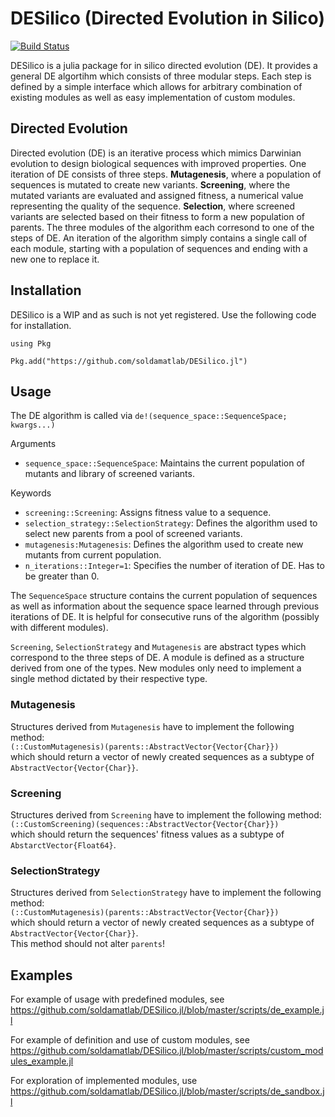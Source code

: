 # DESilico (Directed Evolution in Silico)

[![Build Status](https://github.com/soldamatlab/DESilico.jl/actions/workflows/CI.yml/badge.svg?branch=master)](https://github.com/soldamatlab/DESilico.jl/actions/workflows/CI.yml?query=branch%3Amaster)

DESilico is a julia package for in silico directed evolution (DE). It provides a general DE algortihm which consists of three modular steps. Each step is defined by a simple interface which allows for arbitrary combination of existing modules as well as easy implementation of custom modules.

## Directed Evolution
Directed evolution (DE) is an iterative process which mimics Darwinian evolution to design biological sequences with improved properties. One iteration of DE consists of three steps. **Mutagenesis**, where a population of sequences is mutated to create new variants. **Screening**, where the mutated variants are evaluated and assigned fitness, a numerical value representing the quality of the sequence. **Selection**, where screened variants are selected based on their fitness to form a new population of parents. The three modules of the algorithm each corresond to one of the steps of DE. An iteration of the algorithm simply contains a single call of each module, starting with a population of sequences and ending with a new one to replace it.

## Installation
DESilico is a WIP and as such is not yet registered. Use the following code for installation.
```
using Pkg

Pkg.add("https://github.com/soldamatlab/DESilico.jl")
```

## Usage
The DE algorithm is called via `de!(sequence_space::SequenceSpace; kwargs...)`

Arguments
- `sequence_space::SequenceSpace`: Maintains the current population of mutants and library of screened variants.

Keywords
- `screening::Screening`: Assigns fitness value to a sequence.
- `selection_strategy::SelectionStrategy`: Defines the algorithm used to select new parents from a pool of screened variants.
- `mutagenesis:Mutagenesis`: Defines the algorithm used to create new mutants from current population.
- `n_iterations::Integer=1`: Specifies the number of iteration of DE. Has to be greater than 0.

The `SequenceSpace` structure contains the current population of sequences as well as information about the sequence space learned through previous iterations of DE. It is helpful for consecutive runs of the algorithm (possibly with different modules).

`Screening`, `SelectionStrategy` and `Mutagenesis` are abstract types which correspond to the three steps of DE. A module is defined as a structure derived from one of the types. New modules only need to implement a single method dictated by their respective type.

### Mutagenesis
Structures derived from `Mutagenesis` have to implement the following method:  
`(::CustomMutagenesis)(parents::AbstractVector{Vector{Char}})`  
which should return a vector of newly created sequences as a subtype of `AbstractVector{Vector{Char}}`.

### Screening
Structures derived from `Screening` have to implement the following method:  
`(::CustomScreening)(sequences::AbstractVector{Vector{Char}})`  
which should return the sequences' fitness values as a subtype of `AbstarctVector{Float64}`.

### SelectionStrategy
Structures derived from `SelectionStrategy` have to implement the following method:  
`(::CustomMutagenesis)(parents::AbstractVector{Vector{Char}})`  
which should return a vector of newly created sequences as a subtype of `AbstractVector{Vector{Char}}`.  
This method should not alter `parents`!

## Examples
For example of usage with predefined modules, see  
https://github.com/soldamatlab/DESilico.jl/blob/master/scripts/de_example.jl

For example of definition and use of custom modules, see  
https://github.com/soldamatlab/DESilico.jl/blob/master/scripts/custom_modules_example.jl

For exploration of implemented modules, use  
https://github.com/soldamatlab/DESilico.jl/blob/master/scripts/de_sandbox.jl
